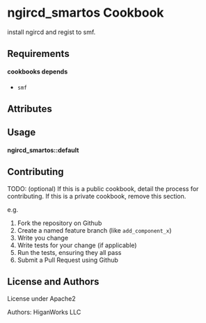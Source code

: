 ngircd_smartos Cookbook
=======================

install ngircd and regist to smf.

Requirements
------------

#### cookbooks depends
- `smf`

Attributes
----------

Usage
-----
#### ngircd_smartos::default

Contributing
------------
TODO: (optional) If this is a public cookbook, detail the process for contributing. If this is a private cookbook, remove this section.

e.g.
1. Fork the repository on Github
2. Create a named feature branch (like `add_component_x`)
3. Write you change
4. Write tests for your change (if applicable)
5. Run the tests, ensuring they all pass
6. Submit a Pull Request using Github

License and Authors
-------------------
License under Apache2

Authors: HiganWorks LLC
